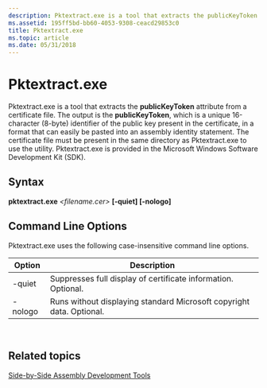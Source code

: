 ```yaml
---
description: Pktextract.exe is a tool that extracts the publicKeyToken attribute from a certificate file.
ms.assetid: 195ff5bd-bb60-4053-9308-ceacd29853c0
title: Pktextract.exe
ms.topic: article
ms.date: 05/31/2018
---
```


# Pktextract.exe

Pktextract.exe is a tool that extracts the **publicKeyToken** attribute from a certificate file. The output is the **publicKeyToken**, which is a unique 16-character (8-byte) identifier of the public key present in the certificate, in a format that can easily be pasted into an assembly identity statement. The certificate file must be present in the same directory as Pktextract.exe to use the utility. Pktextract.exe is provided in the Microsoft Windows Software Development Kit (SDK).

## Syntax

**pktextract.exe** *<filename.cer>* **\[-quiet\] \[-nologo\]**

## Command Line Options

Pktextract.exe uses the following case-insensitive command line options.



| Option  | Description                                                          |
|---------|----------------------------------------------------------------------|
| -quiet  | Suppresses full display of certificate information. Optional.        |
| -nologo | Runs without displaying standard Microsoft copyright data. Optional. |



 

## Related topics

<dl> <dt>

[Side-by-Side Assembly Development Tools](side-by-side-assembly-development-tools.md)
</dt> </dl>

 

 




